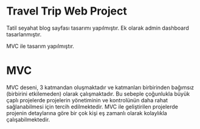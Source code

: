 # Travel Trip Web Project

Tatil seyahat blog sayfası tasarımı yapılmıştır. Ek olarak admin dashboard tasarlanmıştır.

MVC ile tasarım yapılmıştır. 

# MVC 
MVC deseni, 3 katmandan oluşmaktadır ve katmanları birbirinden bağımsız (birbirini etkilemeden) olarak çalışmaktadır. 
Bu sebeple çoğunlukla büyük çaplı projelerde projelerin yönetiminin ve kontrolünün daha rahat sağlanabilmesi için tercih edilmektedir.
MVC ile geliştirilen projelerde projenin detaylarına göre bir çok kişi eş zamanlı olarak kolaylıkla çalışabilmektedir.


